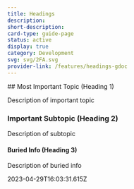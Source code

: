 ```yaml
---
title: Headings
description: 
short-description: 
card-type: guide-page
status: active
display: true
category: Development
svg: svg/2FA.svg
provider-link: /features/headings-gdoc
---
```

<div class="content-section">
<div class="section-container" markdown="1">
## Most Important Topic (Heading 1)


Description of important topic

### Important Subtopic (Heading 2)


Description of subtopic

#### Buried Info (Heading 3)


Description of buried info
</div>
</div> 2023-04-29T16:03:31.615Z